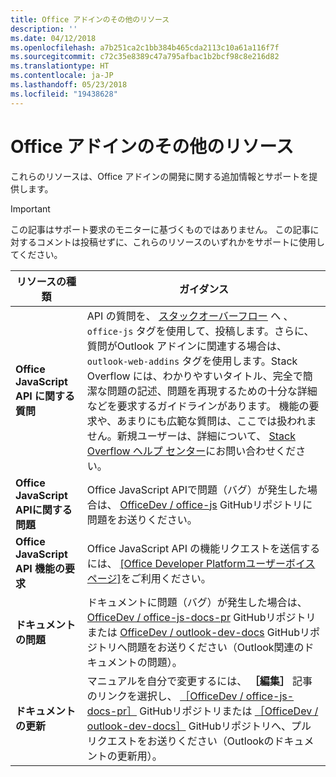 ```yaml
---
title: Office アドインのその他のリソース
description: ''
ms.date: 04/12/2018
ms.openlocfilehash: a7b251ca2c1bb384b465cda2113c10a61a116f7f
ms.sourcegitcommit: c72c35e8389c47a795afbac1b2bcf98c8e216d82
ms.translationtype: HT
ms.contentlocale: ja-JP
ms.lasthandoff: 05/23/2018
ms.locfileid: "19438628"
---
```

# <a name="office-add-ins-additional-resources"></a>Office アドインのその他のリソース

これらのリソースは、Office アドインの開発に関する追加情報とサポートを提供します。

> [!IMPORTANT]
> この記事はサポート要求のモニターに基づくものではありません。 この記事に対するコメントは投稿せずに、これらのリソースのいずれかをサポートに使用してください。 

|**リソースの種類**                    | **ガイダンス**                                                
|----------------------------|---------------------------------
|**Office JavaScript API に関する質問** | API の質問を、 [スタックオーバーフロー](https://stackoverflow.com/questions/tagged/office-js) へ 、`office-js` タグを使用して、投稿します。さらに、 質問がOutlook アドインに関連する場合は、 `outlook-web-addins` タグを使用します。Stack Overflow には、わかりやすいタイトル、完全で簡潔な問題の記述、問題を再現するための十分な詳細などを要求するガイドラインがあります。 機能の要求や、あまりにも広範な質問は、ここでは扱われません。新規ユーザーは、詳細について、 [Stack Overflow ヘルプ センター](https://stackoverflow.com/help/how-to-ask)にお問い合わせください。
|**Office JavaScript APIに関する問題**| Office JavaScript APIで問題（バグ）が発生した場合は、 <a href="https://github.com/officedev/office-js/issues" target="_blank">OfficeDev / office-js</a> GitHubリポジトリに問題をお送りください。
|**Office JavaScript API 機能の要求**| Office JavaScript API の機能リクエストを送信するには、 <a href="https://officespdev.uservoice.com/" target="_blank">[Office Developer Platformユーザーボイスページ]</a>をご利用ください。
|**ドキュメントの問題**| ドキュメントに問題（バグ）が発生した場合は、 <a href="https://github.com/officedev/office-js-docs-pr/issues" target="_blank">OfficeDev / office-js-docs-pr</a> GitHubリポジトリまたは <a href="https://github.com/officedev/outlook-dev-docs/issues" target="_blank">OfficeDev / outlook-dev-docs</a> GitHubリポジトリへ問題をお送りください（Outlook関連のドキュメントの問題）。
|**ドキュメントの更新**| マニュアルを自分で変更するには、 **［編集］** 記事のリンクを選択し、 <a href="https://github.com/officedev/office-js-docs-pr" target="_blank">［OfficeDev / office-js-docs-pr］</a> GitHubリポジトリまたは <a href="https://github.com/officedev/outlook-dev-docs" target="_blank">［OfficeDev / outlook-dev-docs］</a> GitHubリポジトリへ、プルリクエストをお送りください（Outlookのドキュメントの更新用）。
